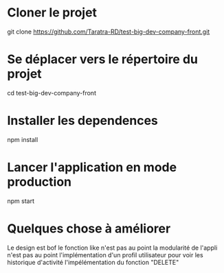 # Cloner le projet

git clone https://github.com/Taratra-RD/test-big-dev-company-front.git

# Se déplacer vers le répertoire du projet

cd test-big-dev-company-front

# Installer les dependences

npm install

# Lancer l'application en mode production

npm start

# Quelques chose à améliorer

Le design est bof
le fonction like n'est pas au point
la modularité de l'appli n'est pas au point
l'implémentation d'un profil utilisateur pour voir les historique d'activité
l'impélémentation du fonction "DELETE"
